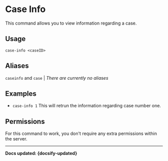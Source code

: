 # Case Info
This command allows you to view information regarding a case. 

## Usage
`case-info <caseID>`

## Aliases
`caseinfo` and `case` | *There are currently no aliases*

## Examples
- `case-info 1` This will retrun the information regarding case number one.

## Permissions
For this command to work, you don't require any extra permissions within the server.

----

**Docs updated: {docsify-updated}**